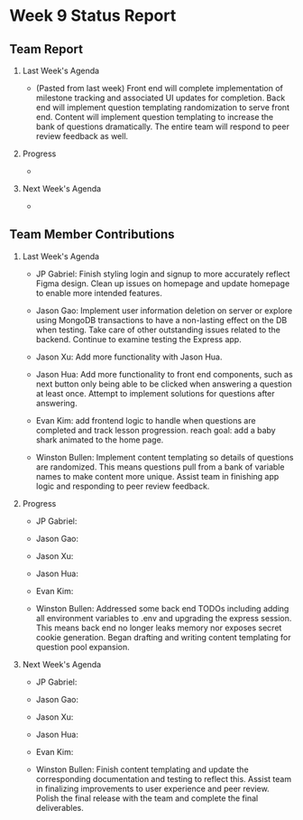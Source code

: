 # Week 9 Status Report

## Team Report

1. Last Week's Agenda

    - (Pasted from last week) Front end will complete implementation of milestone tracking and associated UI updates for completion. Back end will implement question templating randomization to serve front end. Content will implement question templating to increase the bank of questions dramatically. The entire team will respond to peer review feedback as well.

2. Progress

    - 


3. Next Week's Agenda

    - 

## Team Member Contributions

1. Last Week's Agenda

    - JP Gabriel: Finish styling login and signup to more accurately reflect Figma design. Clean up issues on homepage and update homepage to enable more intended features.

    - Jason Gao: Implement user information deletion on server or explore using MongoDB transactions to have a non-lasting effect on the DB when testing. Take care of other outstanding issues related to the backend. Continue to examine testing the Express app.

    - Jason Xu: Add more functionality with Jason Hua.

    - Jason Hua: Add more functionality to front end components, such as next button only being able to be clicked when answering a question at least once. Attempt to implement solutions for questions after answering.

    - Evan Kim: add frontend logic to handle when questions are completed and track lesson progression. reach goal: add a baby shark animated to the home page.

    - Winston Bullen: Implement content templating so details of questions are randomized. This means questions pull from a bank of variable names to make content more unique. Assist team in finishing app logic and responding to peer review feedback.


2. Progress

    - JP Gabriel: 

    - Jason Gao: 

    - Jason Xu: 

    - Jason Hua: 

    - Evan Kim: 

    - Winston Bullen: Addressed some back end TODOs including adding all environment variables to .env and upgrading the express session. This means back end no longer leaks memory nor exposes secret cookie generation. Began drafting and writing content templating for question pool expansion. 

3. Next Week's Agenda

    - JP Gabriel: 

    - Jason Gao: 

    - Jason Xu: 

    - Jason Hua: 

    - Evan Kim: 

    - Winston Bullen: Finish content templating and update the corresponding documentation and testing to reflect this. Assist team in finalizing improvements to user experience and peer review. Polish the final release with the team and complete the final deliverables. 
